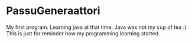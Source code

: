 # PassuGeneraattori

My first program. Learning java at that time. Java was not my cup of tea :) This is just for reminder how my programming learning started.
